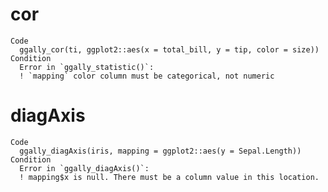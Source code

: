 # cor

    Code
      ggally_cor(ti, ggplot2::aes(x = total_bill, y = tip, color = size))
    Condition
      Error in `ggally_statistic()`:
      ! `mapping` color column must be categorical, not numeric

# diagAxis

    Code
      ggally_diagAxis(iris, mapping = ggplot2::aes(y = Sepal.Length))
    Condition
      Error in `ggally_diagAxis()`:
      ! mapping$x is null. There must be a column value in this location.

